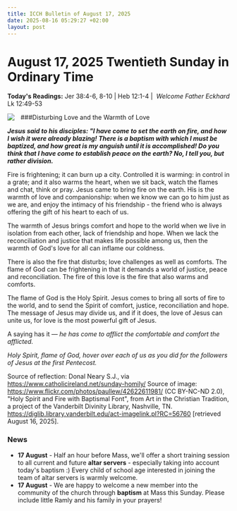 ```yaml
---
title: ICCH Bulletin of August 17, 2025
date: 2025-08-16 05:29:27 +02:00
layout: post
---
```


# August 17, 2025 Twentieth Sunday in Ordinary Time 
<span style="float: right"><em>Welcome Father Eckhard</em></span>
**Today's Readings:** Jer 38:4-6, 8-10 | Heb 12:1-4 | Lk 12:49-53


<img style="float: left; margin-right: 1em;" src="https://diglib.library.vanderbilt.edu/cdri/jpeg/42622611981_dd4bc989a5_k.jpg">

###Disturbing Love and the Warmth of Love

***Jesus said to his disciples: "I have come to set the earth on fire,
and how I wish it were already blazing!
There is a baptism with which I must be baptized,
and how great is my anguish until it is accomplished!
Do you think that I have come to establish peace on the earth?
No, I tell you, but rather division.***

Fire is frightening; it can burn up a city. Controlled it is warming: in control in a grate; and it also warms the heart, when we sit back, watch the flames and chat, think or pray. Jesus came to bring fire on the earth. His is the warmth of love and companionship: when we know we can go to him just as we are, and enjoy the intimacy of his friendship - the friend who is always offering the gift of his heart to each of us.

The warmth of Jesus brings comfort and hope to the world when we live in isolation from each other, lack of friendship and hope. When we lack the reconciliation and justice that makes life possible among us, then the warmth of God's love for all can inflame our coldness.

There is also the fire that disturbs; love challenges as well as comforts. The flame of God can be frightening in that it demands a world of justice, peace and reconciliation. The fire of this love is the fire that also warms and comforts.

The flame of God is the Holy Spirit. Jesus comes to bring all sorts of fire to the world, and to send the Spirit of comfort, justice, reconciliation and hope. The message of Jesus may divide us, and if it does, the love of Jesus can unite us, for love is the most powerful gift of Jesus.

A saying has it — *he has come to afflict the comfortable and comfort the afflicted.*

*Holy Spirit, flame of God, hover over each of us
as you did for the followers of Jesus
at the first Pentecost.*

Source of reflection: Donal Neary S.J., via https://www.catholicireland.net/sunday-homily/
Source of image: https://www.flickr.com/photos/paullew/42622611981/ (CC BY-NC-ND 2.0), "Holy Spirit and Fire with Baptismal Font", from Art in the Christian Tradition, a project of the Vanderbilt Divinity Library, Nashville, TN. https://diglib.library.vanderbilt.edu/act-imagelink.pl?RC=56760 [retrieved August 16, 2025].

### News 

* **17 August** - Half an hour before Mass, we'll offer a short training session to all current and future **altar servers** - especially taking into account today's baptism :) Every child of school age interested in joining the team of altar servers is warmly welcome.
* **17 August** - We are happy to welcome a new member into the community of the church through **baptism** at Mass this Sunday. Please include little Ramly and his family in your prayers!
